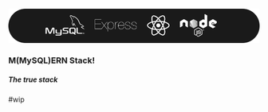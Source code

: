 ![banner preview](https://raw.githubusercontent.com/aquaductape/MySQL-ERN_Stack/master/assets/banner.png)

### M(MySQL)ERN Stack!

##### The true stack

#wip
